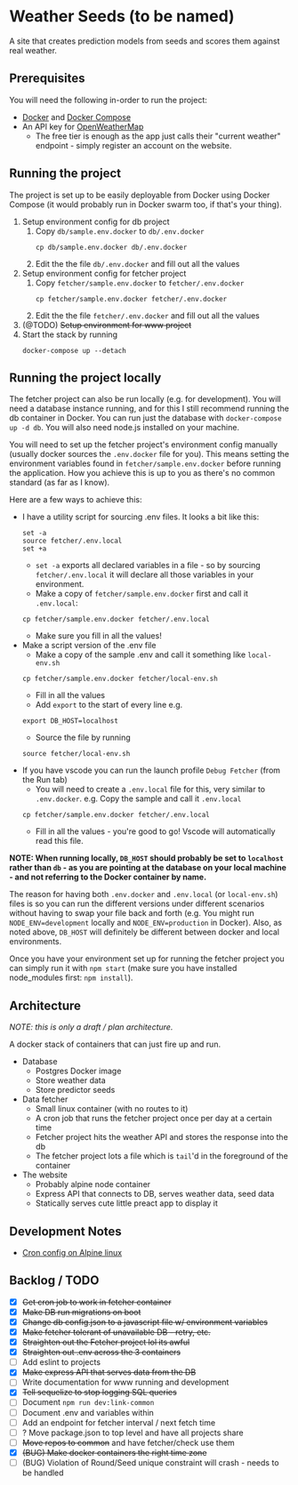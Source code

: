 # Weather Seeds (to be named)

A site that creates prediction models from seeds and scores them against real weather.

## Prerequisites

You will need the following in-order to run the project:
  * [Docker](https://www.docker.com/) and [Docker Compose](https://docs.docker.com/compose/)
  * An API key for [OpenWeatherMap](https://openweathermap.org/)
    * The free tier is enough as the app just calls their "current weather" endpoint - simply register an account on the website.


## Running the project

The project is set up to be easily deployable from Docker using Docker Compose (it would probably run in Docker swarm too, if that's your thing).

1. Setup environment config for db project
    1. Copy `db/sample.env.docker` to `db/.env.docker`
        ```shell
        cp db/sample.env.docker db/.env.docker
        ```
    1. Edit the the file `db/.env.docker` and fill out all the values
1. Setup environment config for fetcher project
    1. Copy `fetcher/sample.env.docker` to `fetcher/.env.docker`
        ```shell
        cp fetcher/sample.env.docker fetcher/.env.docker
        ```
    1. Edit the the file `fetcher/.env.docker` and fill out all the values
1. (@TODO) ~~Setup environment for www project~~
1. Start the stack by running
    ```shell
    docker-compose up --detach
    ```

## Running the project locally

The fetcher project can also be run locally (e.g. for development). You will need a database instance running, and for this I still recommend running the db container in Docker. You can run just the database with `docker-compose up -d db`. You will also need node.js installed on your machine.

You will need to set up the fetcher project's environment config manually (usually docker sources the `.env.docker` file for you). This means setting the environment variables found in `fetcher/sample.env.docker` before running the application. How you achieve this is up to you as there's no common standard (as far as I know).

Here are a few ways to achieve this:
  * I have a utility script for sourcing .env files. It looks a bit like this:
    ```shell
    set -a
    source fetcher/.env.local
    set +a
    ```
    * `set -a` exports all declared variables in a file - so by sourcing `fetcher/.env.local` it will declare all those variables in your environment.
    * Make a copy of `fetcher/sample.env.docker` first and call it `.env.local`:
    ```shell
    cp fetcher/sample.env.docker fetcher/.env.local
    ```
    * Make sure you fill in all the values!
  * Make a script version of the .env file
    * Make a copy of the sample .env and call it something like `local-env.sh`
    ```shell
    cp fetcher/sample.env.docker fetcher/local-env.sh
    ```
    * Fill in all the values
    * Add `export` to the start of every line e.g.
    ```shell
    export DB_HOST=localhost
    ```
    * Source the file by running
    ```shell
    source fetcher/local-env.sh
    ```
  * If you have vscode you can run the launch profile `Debug Fetcher` (from the Run tab)
    * You will need to create a `.env.local` file for this, very similar to `.env.docker`. e.g. Copy the sample and call it `.env.local`
    ```shell
    cp fetcher/sample.env.docker fetcher/.env.local
    ```
    * Fill in all the values - you're good to go! Vscode will automatically read this file.

**NOTE: When running locally, `DB_HOST` should probably be set to `localhost` rather than `db` - as you are pointing at the database on your local machine - and not referring to the Docker container by name.**

The reason for having both `.env.docker` and `.env.local` (or `local-env.sh`) files is so you can run the different versions under different scenarios without having to swap your file back and forth (e.g. You might run `NODE_ENV=development` locally and `NODE_ENV=production` in Docker). Also, as noted above, `DB_HOST` will definitely be different between docker and local environments.

Once you have your environment set up for running the fetcher project you can simply run it with `npm start` (make sure you have installed node_modules first: `npm install`).


## Architecture

_NOTE: this is only a draft / plan architecture._

A docker stack of containers that can just fire up and run.

  * Database
    - Postgres Docker image
    - Store weather data
    - Store predictor seeds
  * Data fetcher
    - Small linux container (with no routes to it)
    - A cron job that runs the fetcher project once per day at a certain time
    - Fetcher project hits the weather API and stores the response into the db
    - The fetcher project lots a file which is `tail`'d in the foreground of the container
  * The website
    - Probably alpine node container
    - Express API that connects to DB, serves weather data, seed data
    - Statically serves cute little preact app to display it

## Development Notes
  - [Cron config on Alpine linux](https://gist.github.com/andyshinn/3ae01fa13cb64c9d36e7#gistcomment-2044506)

## Backlog / TODO

  - [x] ~~Get cron job to work in fetcher container~~
  - [x] ~~Make DB run migrations on boot~~
  - [x] ~~Change db config.json to a javascript file w/ environment variables~~
  - [x] ~~Make fetcher tolerant of unavailable DB - retry, etc.~~
  - [x] ~~Straighten out the Fetcher project lol its awful~~
  - [x] ~~Straighten out .env across the 3 containers~~
  - [ ] Add eslint to projects
  - [x] ~~Make express API that serves data from the DB~~
  - [ ] Write documentation for www running and development
  - [x] ~~Tell sequelize to stop logging SQL queries~~
  - [ ] Document `npm run dev:link-common`
  - [ ] Document .env and variables within
  - [ ] Add an endpoint for fetcher interval / next fetch time
  - [ ] ? Move package.json to top level and have all projects share
  - [ ] ~~Move repos to common~~ and have fetcher/check use them
  - [x] ~~(BUG) Make docker containers the right time zone~~
  - [ ] (BUG) Violation of Round/Seed unique constraint will crash - needs to be handled
